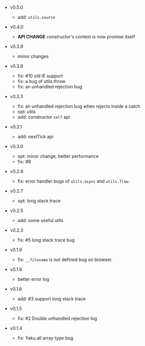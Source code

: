 - v0.5.0

  - add: `utils.source`

- v0.4.0

  - **API CHANGE** constructor's context is now promise itself

- v0.3.9

  - minor changes

- v0.3.8

  - fix: #10 old IE support
  - fix: a bug of utils.throw
  - fix: an unhandled rejection bug

- v0.3.3

  - fix: an unhandled rejection bug when rejects inside a catch
  - opt: utils
  - add: constructor `self` api

- v0.3.1

  - add: nextTick api

- v0.3.0

  - opt: minor change, better performance
  - fix: #8

- v0.2.8

  - fix: error handler bugs of `utils.async` and `utils.flow`.

- v0.2.7

  - opt: long stack trace

- v0.2.5

  - add: some useful utils

- v0.2.3

  - fix: #5 long stack trace bug

- v0.1.9

  - fix: `__filename` is not defined bug on browser.

- v0.1.8

  - better error log

- v0.1.6

  - add: #3 support long stack trace

- v0.1.5

  - fix: #2 Double unhandled rejection log

- v0.1.4

  - fix: Yaku.all array type bug

